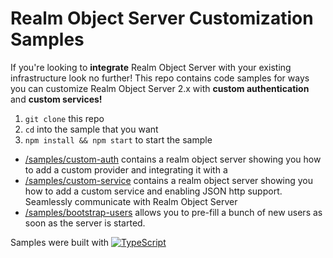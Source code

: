 # Realm Object Server Customization Samples

If you're looking to __integrate__ Realm Object Server with your existing infrastructure look no further!
This repo contains code samples for ways you can customize Realm Object Server 2.x with __custom authentication__ and __custom services!__

1. `git clone` this repo
2. `cd` into the sample that you want
3. `npm install && npm start` to start the sample

* [/samples/custom-auth](/samples/custom-auth) contains a realm object server showing you how to add a custom provider and integrating it with a
* [/samples/custom-service](/samples/custom-server) contains a realm object server showing you how to add a custom service and enabling JSON http support. Seamlessly communicate with Realm Object Server
* [/samples/bootstrap-users](/samples/bootstrap-users) allows you to pre-fill a bunch of new users as soon as the server is started.

Samples were built with  [![TypeScript](https://badges.frapsoft.com/typescript/love/typescript.svg?v=101)](https://github.com/ellerbrock/typescript-badges/)
